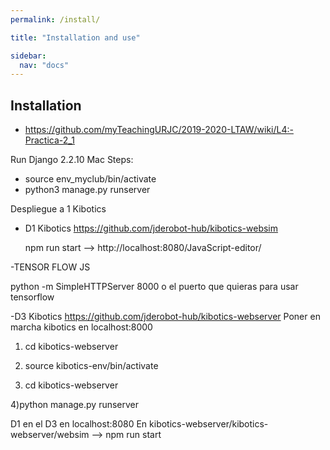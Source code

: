 ```yaml
---
permalink: /install/

title: "Installation and use"

sidebar:
  nav: "docs"
---
```


## Installation

- https://github.com/myTeachingURJC/2019-2020-LTAW/wiki/L4:-Practica-2_1

Run Django 2.2.10 Mac Steps:

- source env_myclub/bin/activate
- python3 manage.py runserver


Despliegue a 1 Kibotics
- D1 Kibotics  https://github.com/jderobot-hub/kibotics-websim

  npm run start -->  http://localhost:8080/JavaScript-editor/



-TENSOR FLOW JS
 
  python -m SimpleHTTPServer 8000 o el puerto que quieras para usar tensorflow


-D3 Kibotics https://github.com/jderobot-hub/kibotics-webserver
  Poner en marcha kibotics en localhost:8000
  1) cd kibotics-webserver

  2) source kibotics-env/bin/activate

  3) cd kibotics-webserver
  
  4)python manage.py runserver
  
  
  D1 en el D3 en localhost:8080
  En kibotics-webserver/kibotics-webserver/websim  --> npm run start 
  
